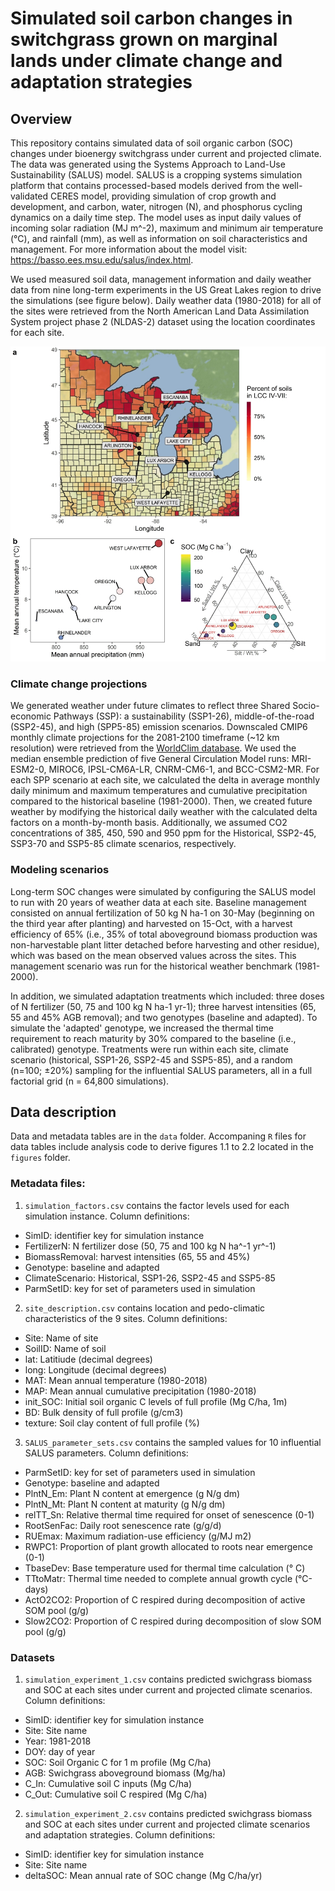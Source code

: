 # Simulated soil carbon changes in switchgrass grown on marginal lands under climate change and adaptation strategies

## Overview

This repository contains simulated data of soil organic carbon (SOC) changes under bioenergy switchgrass under current and projected climate. The data was generated using the Systems Approach to Land-Use Sustainability (SALUS) model. SALUS is a cropping systems simulation platform that contains processed-based models derived from the well-validated CERES model, providing simulation of crop growth and development, and carbon, water, nitrogen (N), and phosphorus cycling dynamics on a daily time step. The model uses as input daily values of incoming solar radiation (MJ m^-2), maximum and minimum air temperature (°C), and rainfall (mm), as well as information on soil characteristics and management. For more information about the model visit: <https://basso.ees.msu.edu/salus/index.html>. 

We used measured soil data, management information and daily weather data from nine long-term experiments in the US Great Lakes region to drive the simulations (see figure below). Daily weather data (1980-2018) for all of the sites were retrieved from the North American Land Data Assimilation System project phase 2 (NLDAS-2) dataset using the location coordinates for each site.

![](figures/sites.jpeg)

### Climate change projections

We generated weather under future climates to reflect three Shared Socio-economic Pathways (SSP): a sustainability (SSP1-26), middle-of-the-road (SSP2-45), and high (SPP5-85) emission scenarios. Downscaled CMIP6 monthly climate projections for the 2081-2100 timeframe (~12 km resolution) were retrieved from the [WorldClim database](https://www.worldclim.org/data/cmip6/cmip6climate.html). We used the median ensemble prediction of five General Circulation Model runs: MRI-ESM2-0, MIROC6, IPSL-CM6A-LR, CNRM-CM6-1, and BCC-CSM2-MR. For each SPP scenario at each site, we calculated the delta in average monthly daily minimum and maximum temperatures and cumulative precipitation compared to the historical baseline (1981-2000). Then, we created future weather by modifying the historical daily weather with the calculated delta factors on a month-by-month basis. Additionally, we assumed CO2 concentrations of 385, 450, 590 and 950 ppm for the Historical, SSP2-45, SSP3-70 and SSP5-85 climate scenarios, respectively.

### Modeling scenarios 

Long-term SOC changes were simulated by configuring the SALUS model to run with 20 years of weather data at each site. Baseline management consisted on annual fertilization of 50 kg N ha-1 on 30-May (beginning on the third year after planting) and harvested on 15-Oct, with a harvest efficiency of 65% (i.e., 35% of total aboveground biomass production was non-harvestable plant litter detached before harvesting and other residue), which was based on the mean observed values across the sites. This management scenario was run for the historical weather benchmark (1981-2000).

In addition, we simulated adaptation treatments which included: three doses of N fertilizer (50, 75 and 100 kg N ha-1 yr-1); three harvest intensities (65, 55 and 45% AGB removal); and two genotypes (baseline and adapted). To simulate the 'adapted' genotype, we increased the thermal time requirement to reach maturity by 30% compared to the baseline (i.e., calibrated) genotype. Treatments were run within each site, climate scenario (historical, SSP1-26, SSP2-45 and SSP5-85), and a random (n=100; ±20%) sampling for the influential SALUS parameters, all in a full factorial grid (n = 64,800 simulations).

## Data description

Data and metadata tables are in the `data` folder. Accompaning `R` files for data tables include analysis code to derive figures 1.1 to 2.2 located in the `figures` folder. 

### Metadata files:

1. `simulation_factors.csv` contains the factor levels used for each simulation instance. Column definitions:
 + SimID: identifier key for simulation instance
 + FertilizerN: N fertilizer dose (50, 75 and 100 kg N ha^-1 yr^-1) 
 + BiomassRemoval: harvest intensities (65, 55 and 45%)
 + Genotype: baseline and adapted
 + ClimateScenario: Historical, SSP1-26, SSP2-45 and SSP5-85
 + ParmSetID: key for set of parameters used in simulation 

2. `site_description.csv` contains location and pedo-climatic characteristics of the 9 sites. Column definitions:
 + Site: Name of site
 + SoilID: Name of soil
 + lat: Latitiude (decimal degrees)
 + long: Longitude (decimal degrees)
 + MAT: Mean annual temperature (1980-2018)
 + MAP: Mean annual cumulative precipitation (1980-2018)
 + init_SOC: Initial soil organic C levels of full profile  (Mg C/ha, 1m)
 + BD: Bulk density of full profile (g/cm3)
 + texture: Soil clay content of full profile (%)

3. `SALUS_parameter_sets.csv` contains the sampled values for 10 influential SALUS parameters. Column definitions:
 + ParmSetID: key for set of parameters used in simulation
 + Genotype: baseline and adapted
 + PlntN_Em: Plant N content at emergence (g N/g dm) 
 + PlntN_Mt: Plant N content at maturity (g N/g dm)
 + relTT_Sn: Relative thermal time required for onset of senescence (0-1)
 + RootSenFac: Daily root senescence rate (g/g/d)
 + RUEmax: Maximum radiation-use efficiency (g/MJ m2)
 + RWPC1: Proportion of plant growth allocated to roots near emergence (0-1)
 + TbaseDev: Base temperature used for thermal time calculation (° C)
 + TTtoMatr: Thermal time needed to complete annual growth cycle (°C-days) 
 + ActO2CO2: Proportion of C respired during decomposition of active SOM pool (g/g) 
 + Slow2CO2: Proportion of C respired during decomposition of slow SOM pool (g/g)
 
### Datasets

1. `simulation_experiment_1.csv` contains predicted swichgrass biomass and SOC at each sites under current and projected climate scenarios. Column definitions:
 + SimID: identifier key for simulation instance
 + Site: Site name
 + Year: 1981-2018
 + DOY: day of year
 + SOC: Soil Organic C for 1 m profile (Mg C/ha)
 + AGB: Swichgrass aboveground biomass (Mg/ha)
 + C_In: Cumulative soil C inputs (Mg C/ha)
 + C_Out: Cumulative soil C respired (Mg C/ha)

2. `simulation_experiment_2.csv` contains predicted swichgrass biomass and SOC at each sites under current and projected climate scenarios and adaptation strategies. Column definitions:
 + SimID: identifier key for simulation instance
 + Site: Site name
 + deltaSOC: Mean annual rate of SOC change (Mg C/ha/yr)
